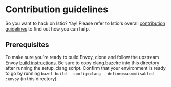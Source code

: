 # Contribution guidelines

So you want to hack on Istio? Yay! Please refer to Istio's overall
[contribution guidelines](https://github.com/istio/community/blob/master/CONTRIBUTING.md)
to find out how you can help.

## Prerequisites

To make sure you're ready to build Envoy, clone and follow the upstream Envoy [build instructions](https://github.com/envoyproxy/envoy/blob/main/bazel/README.md). Be sure to copy clang.bazelrc into this directory after running the setup_clang script. Confirm that your environment is ready to go by running `bazel build --config=clang --define=wasm=disabled :envoy` (in this directory).
